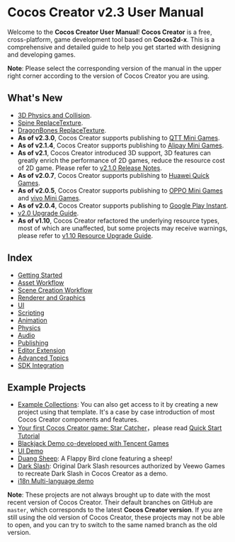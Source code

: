 # Cocos Creator v2.3 User Manual

Welcome to the **Cocos Creator User Manual**! **Cocos Creator** is a free, cross-platform, game development tool based on **Cocos2d-x**. This is a comprehensive and detailed guide to help you get started with designing and developing games.

**Note**: Please select the corresponding version of the manual in the upper right corner according to the version of Cocos Creator you are using.

## What's New

- [3D Physics and Collision](physics-3d/index.md).
- [Spine ReplaceTexture](components/spine.md#spine-replacetexture).
- [DragonBones ReplaceTexture](components/dragonbones.md).
- **As of v2.3.0**, Cocos Creator supports publishing to [QTT Mini Games](publish/publish-qutoutiao-mini-games.md).
- **As of v2.1.4**, Cocos Creator supports publishing to [Alipay Mini Games](publish/publish-alipay-mini-games.md).
- **As of v2.1**, Cocos Creator introduced 3D support, 3D features can greatly enrich the performance of 2D games, reduce the resource cost of 2D game. Please refer to [v2.1.0 Release Notes](release-notes/upgrade-guide-v2.1.md).
- **As of v2.0.7**, Cocos Creator supports publishing to [Huawei Quick Games](publish/publish-huawei-quick-games.md).
- **As of v2.0.5**, Cocos Creator supports publishing to [OPPO Mini Games](publish/publish-oppo-instant-games.md) and [vivo Mini Games](publish/publish-vivo-instant-games.md).
- **As of v2.0.4**, Cocos Creator supports publishing to [Google Play Instant](publish/publish-android-instant.md).
- [v2.0 Upgrade Guide](release-notes/upgrade-guide-v2.0.md).
- **As of v1.10**, Cocos Creator refactored the underlying resource types, most of which are unaffected, but some projects may receive warnings, please refer to [v1.10 Resource Upgrade Guide](release-notes/raw-asset-migration.md).

## Index

- [Getting Started](getting-started/index.md)
- [Asset Workflow](asset-workflow/index.md)
- [Scene Creation Workflow](content-workflow/index.md)
- [Renderer and Graphics](render/index.md)
- [UI](ui/index.md)
- [Scripting](scripting/index.md)
- [Animation](animation/index.md)
- [Physics](physics/index.md)
- [Audio](audio/index.md)
- [Publishing](publish/index.md)
- [Editor Extension](extension/index.md)
- [Advanced Topics](advanced-topics/index.md)
- [SDK Integration](sdk/index.md)

## Example Projects

- [Example Collections](https://github.com/cocos-creator/example-cases): You can also get access to it by creating a new project using that template. It's a case by case introduction of most Cocos Creator components and features.
- [Your first Cocos Creator game: Star Catcher](https://github.com/cocos-creator/tutorial-first-game)，please read [Quick Start Tutorial](getting-started/quick-start.md)
- [Blackjack Demo co-developed with Tencent Games](https://github.com/cocos-creator/tutorial-blackjack)
- [UI Demo](https://github.com/cocos-creator/demo-ui)
- [Duang Sheep](https://github.com/cocos-creator/tutorial-duang-sheep): A Flappy Bird clone featuring a sheep!
- [Dark Slash](https://github.com/cocos-creator/tutorial-dark-slash): Original Dark Slash resources authorized by Veewo Games to recreate Dark Slash in Cocos Creator as a demo.
- [i18n Multi-language demo](https://github.com/nantas/demo-i18n)

**Note**: These projects are not always brought up to date with the most recent version of Cocos Creator. Their default branches on GitHub are `master`, which corresponds to the latest **Cocos Creator version**. If you are still using the old version of Cocos Creator, these projects may not be able to open, and you can try to switch to the same named branch as the old version.

